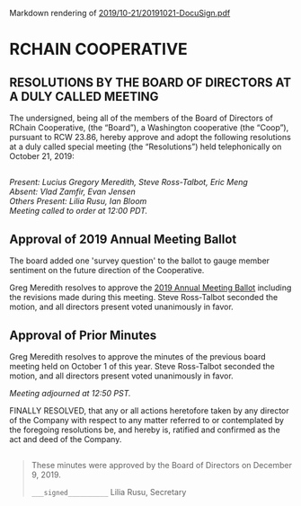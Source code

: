 Markdown rendering of [2019/10-21/20191021-DocuSign.pdf](/2019/10-21/20191021-DocuSign.pdf)
##

# RCHAIN COOPERATIVE

## RESOLUTIONS BY THE BOARD OF DIRECTORS AT A DULY CALLED MEETING

The undersigned, being all of the members of the Board of Directors of RChain Cooperative, (the “Board”), a Washington cooperative (the “Coop”), pursuant to RCW 23.86, hereby approve and adopt the following resolutions at a duly called special meeting (the “Resolutions”) held telephonically on October 21, 2019:

##

*Present:  Lucius Gregory Meredith, Steve Ross-Talbot, Eric Meng* \
*Absent:  Vlad Zamfir, Evan Jensen* \
*Others Present:  Lilia Rusu, Ian Bloom* \
*Meeting called to order at 12:00 PDT.*

##

## Approval of 2019 Annual Meeting Ballot

The board added one 'survey question' to the ballot to gauge member sentiment on the future direction of the Cooperative.

Greg Meredith resolves to approve the [2019 Annual Meeting Ballot](https://github.com/rchain/legaldocs/blob/master/2019%20Annual%20Meeting/Ballot.pdf) including the revisions made during this meeting. Steve Ross-Talbot seconded the motion, and all directors present voted unanimously in favor.


##


## Approval of Prior Minutes

Greg Meredith resolves to approve the minutes of the previous board meeting held on October 1 of this year. Steve Ross-Talbot seconded the motion, and all directors present voted unanimously in favor.

*Meeting adjourned at 12:50 PST.*

FINALLY RESOLVED, that any or all actions heretofore taken by any director of the Company with respect to any matter referred to or contemplated by the foregoing resolutions be, and hereby is, ratified and confirmed as the act and deed of the Company.

##

>These minutes were approved by the Board of Directors on December 9, 2019.
>
> `___signed__________`
> Lilia Rusu, Secretary
